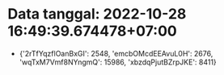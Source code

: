 # Data tanggal: 2022-10-28 16:49:39.674478+07:00

* {'2rTfYqzflOanBxGI': 2548, 'emcbOMcdEEAvuL0H': 2676, 'wqTxM7Vmf8NYngmQ': 15986, 'xbzdqPjutBZrpJKE': 8411}
